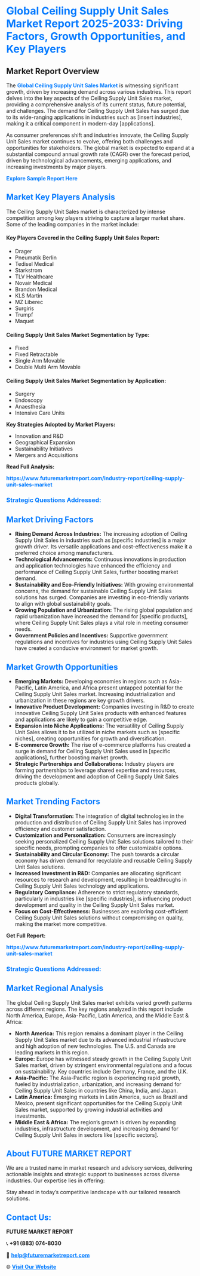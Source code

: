 <h1 style="color: #007BFF;">Global Ceiling Supply Unit Sales Market Report 2025-2033: Driving Factors, Growth Opportunities, and Key Players</h1>

<section id="overview">
<h2>Market Report Overview</h2>
<p>The <a href="https://www.futuremarketreport.com/industry-report/ceiling-supply-unit-sales-market" style="color: #007BFF; text-decoration: none;"><strong>Global Ceiling Supply Unit Sales Market</strong></a> is witnessing significant growth, driven by increasing demand across various industries. This report delves into the key aspects of the Ceiling Supply Unit Sales market, providing a comprehensive analysis of its current status, future potential, and challenges. The demand for Ceiling Supply Unit Sales has surged due to its wide-ranging applications in industries such as [insert industries], making it a critical component in modern-day [applications].</p>
<p>As consumer preferences shift and industries innovate, the Ceiling Supply Unit Sales market continues to evolve, offering both challenges and opportunities for stakeholders. The global market is expected to expand at a substantial compound annual growth rate (CAGR) over the forecast period, driven by technological advancements, emerging applications, and increasing investments by major players.</p>
</section>

<section id="overview">
<p><a href="https://www.futuremarketreport.com/request-sample/reportId=108841" style="color: #007BFF; text-decoration: none;"><strong>Explore Sample Report Here</strong></a></p>
</section>

<section id="key-players">
<h2 style="color: #007BFF;">Market Key Players Analysis</h2>
<p>The Ceiling Supply Unit Sales market is characterized by intense competition among key players striving to capture a larger market share. Some of the leading companies in the market include:</p>
<h4>Key Players Covered in the Ceiling Supply Unit Sales Report:</h4>
<ul><li>Drager</li><li>Pneumatik Berlin</li><li>Tedisel Medical</li><li>Starkstrom</li><li>TLV Healthcare</li><li>Novair Medical</li><li>Brandon Medical</li><li>KLS Martin</li><li>MZ Liberec</li><li>Surgiris</li><li>Trumpf</li><li>Maquet</li></ul>
<h4>Ceiling Supply Unit Sales Market Segmentation by Type:</h4>
<ul><li>Fixed</li><li>Fixed Retractable</li><li>Single Arm Movable</li><li>Double Multi Arm Movable</li></ul>

<h4>Ceiling Supply Unit Sales Market Segmentation by Application:</h4>
<ul><li>Surgery</li><li>Endoscopy</li><li>Anaesthesia</li><li>Intensive Care Units</li></ul>
<p><strong>Key Strategies Adopted by Market Players:</strong></p>
<ul>
<li>Innovation and R&D</li>
<li>Geographical Expansion</li>
<li>Sustainability Initiatives</li>
<li>Mergers and Acquisitions</li>
</ul>
</section>

<section>
<p><strong>Read Full Analysis: </strong></p><a href="https://www.futuremarketreport.com/industry-report/ceiling-supply-unit-sales-market" style="color: #007BFF; text-decoration: none;"><strong>https://www.futuremarketreport.com/industry-report/ceiling-supply-unit-sales-market</strong></a>
<h3 style="color: #007BFF;">Strategic Questions Addressed:</h3>
</section>

<section id="driving-factors">
<h2 style="color: #007BFF;">Market Driving Factors</h2>
<ul>
<li><strong>Rising Demand Across Industries:</strong> The increasing adoption of Ceiling Supply Unit Sales in industries such as [specific industries] is a major growth driver. Its versatile applications and cost-effectiveness make it a preferred choice among manufacturers.</li>
<li><strong>Technological Advancements:</strong> Continuous innovations in production and application technologies have enhanced the efficiency and performance of Ceiling Supply Unit Sales, further boosting market demand.</li>
<li><strong>Sustainability and Eco-Friendly Initiatives:</strong> With growing environmental concerns, the demand for sustainable Ceiling Supply Unit Sales solutions has surged. Companies are investing in eco-friendly variants to align with global sustainability goals.</li>
<li><strong>Growing Population and Urbanization:</strong> The rising global population and rapid urbanization have increased the demand for [specific products], where Ceiling Supply Unit Sales plays a vital role in meeting consumer needs.</li>
<li><strong>Government Policies and Incentives:</strong> Supportive government regulations and incentives for industries using Ceiling Supply Unit Sales have created a conducive environment for market growth.</li>
</ul>
</section>

<section id="growth-opportunities">
<h2 style="color: #007BFF;">Market Growth Opportunities</h2>
<ul>
<li><strong>Emerging Markets:</strong> Developing economies in regions such as Asia-Pacific, Latin America, and Africa present untapped potential for the Ceiling Supply Unit Sales market. Increasing industrialization and urbanization in these regions are key growth drivers.</li>
<li><strong>Innovative Product Development:</strong> Companies investing in R&D to create innovative Ceiling Supply Unit Sales products with enhanced features and applications are likely to gain a competitive edge.</li>
<li><strong>Expansion into Niche Applications:</strong> The versatility of Ceiling Supply Unit Sales allows it to be utilized in niche markets such as [specific niches], creating opportunities for growth and diversification.</li>
<li><strong>E-commerce Growth:</strong> The rise of e-commerce platforms has created a surge in demand for Ceiling Supply Unit Sales used in [specific applications], further boosting market growth.</li>
<li><strong>Strategic Partnerships and Collaborations:</strong> Industry players are forming partnerships to leverage shared expertise and resources, driving the development and adoption of Ceiling Supply Unit Sales products globally.</li>
</ul>
</section>

<section id="trending-factors">
<h2 style="color: #007BFF;">Market Trending Factors</h2>
<ul>
<li><strong>Digital Transformation:</strong> The integration of digital technologies in the production and distribution of Ceiling Supply Unit Sales has improved efficiency and customer satisfaction.</li>
<li><strong>Customization and Personalization:</strong> Consumers are increasingly seeking personalized Ceiling Supply Unit Sales solutions tailored to their specific needs, prompting companies to offer customizable options.</li>
<li><strong>Sustainability and Circular Economy:</strong> The push towards a circular economy has driven demand for recyclable and reusable Ceiling Supply Unit Sales solutions.</li>
<li><strong>Increased Investment in R&D:</strong> Companies are allocating significant resources to research and development, resulting in breakthroughs in Ceiling Supply Unit Sales technology and applications.</li>
<li><strong>Regulatory Compliance:</strong> Adherence to strict regulatory standards, particularly in industries like [specific industries], is influencing product development and quality in the Ceiling Supply Unit Sales market.</li>
<li><strong>Focus on Cost-Effectiveness:</strong> Businesses are exploring cost-efficient Ceiling Supply Unit Sales solutions without compromising on quality, making the market more competitive.</li>
</ul>
</section>

<section>
<p><strong>Get Full Report: </strong></p><a href="https://www.futuremarketreport.com/industry-report/ceiling-supply-unit-sales-market" style="color: #007BFF; text-decoration: none;"><strong>https://www.futuremarketreport.com/industry-report/ceiling-supply-unit-sales-market</strong></a>
<h3 style="color: #007BFF;">Strategic Questions Addressed:</h3>
</section>


<section id="regional-analysis">
<h2 style="color: #007BFF;">Market Regional Analysis</h2>
<p>The global Ceiling Supply Unit Sales market exhibits varied growth patterns across different regions. The key regions analyzed in this report include North America, Europe, Asia-Pacific, Latin America, and the Middle East & Africa:</p>
<ul>
<li><strong>North America:</strong> This region remains a dominant player in the Ceiling Supply Unit Sales market due to its advanced industrial infrastructure and high adoption of new technologies. The U.S. and Canada are leading markets in this region.</li>
<li><strong>Europe:</strong> Europe has witnessed steady growth in the Ceiling Supply Unit Sales market, driven by stringent environmental regulations and a focus on sustainability. Key countries include Germany, France, and the U.K.</li>
<li><strong>Asia-Pacific:</strong> The Asia-Pacific region is experiencing rapid growth, fueled by industrialization, urbanization, and increasing demand for Ceiling Supply Unit Sales in countries like China, India, and Japan.</li>
<li><strong>Latin America:</strong> Emerging markets in Latin America, such as Brazil and Mexico, present significant opportunities for the Ceiling Supply Unit Sales market, supported by growing industrial activities and investments.</li>
<li><strong>Middle East & Africa:</strong> The region’s growth is driven by expanding industries, infrastructure development, and increasing demand for Ceiling Supply Unit Sales in sectors like [specific sectors].</li>
</ul>
</section>

<footer>
<h2 style="color: #007BFF;">About FUTURE MARKET REPORT</h2>
<p>We are a trusted name in market research and advisory services, delivering actionable insights and strategic support to businesses across diverse industries. Our expertise lies in offering:</p>

<p>Stay ahead in today’s competitive landscape with our tailored research solutions.</p>

<h2 style="color: #007BFF;">Contact Us:</h2>
<p><strong>FUTURE MARKET REPORT</strong></p>
<p>📞 <strong>+91 (883) 074-8030</strong></p>
<p>📧 <strong><a href="mailto:help@futuremarketreport.com" style="color: #007BFF;">help@futuremarketreport.com</a></strong></p>
<p>🌐 <strong><a href="https://www.futuremarketreport.com/" style="color: #007BFF;">Visit Our Website</a></strong></p>
</footer>